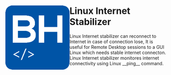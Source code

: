 <div class="header">
  <img src="https://github.com/babakhajizadeh/Linux-Internet-Stabilizer/blob/main/logo.png" alt="Babak Hajizadeh" style="float:left;"/>
  <h1>Linux Internet Stabilizer</h1>
  </div>
Linux Internet stabilizer can reconnect to Internet in case of connection lose, 
It is useful for Remote Desktop sessions to a GUI Linux which needs stable internet connecton.
Linux Internet stabilizer monitores internet connectivity using Linux __ping__ command.
